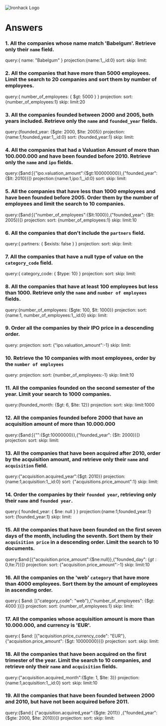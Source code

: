 ![Ironhack Logo](https://i.imgur.com/1QgrNNw.png)

# Answers

### 1. All the companies whose name match 'Babelgum'. Retrieve only their `name` field.

query:{ name: "Babelgum" }
projection:{name:1,_id:0}
sort: 
skip: 
limit:

### 2. All the companies that have more than 5000 employees. Limit the search to 20 companies and sort them by **number of employees**.

query:{ number_of_employees: { $gt: 5000 } }
projection:
sort: {number_of_employees:1}
skip: 
limit:20
### 3. All the companies founded between 2000 and 2005, both years included. Retrieve only the `name` and `founded_year` fields.

query:{founded_year: {$gte: 2000, $lte: 2005}}
projection:{name:1,founded_year:1,_id:0}
sort: {founded_year:1}
skip: 
limit:
### 4. All the companies that had a Valuation Amount of more than 100.000.000 and have been founded before 2010. Retrieve only the `name` and `ipo` fields.

query:{$and:[{"ipo.valuation_amount":{$gt:100000000}},{"founded_year": {$lt: 2010}}]}
projection:{name:1,ipo:1,_id:0}
sort: 
skip: 
limit:
### 5. All the companies that have less than 1000 employees and have been founded before 2005. Order them by the number of employees and limit the search to 10 companies.

query:{$and:[{"number_of_employees":{$lt:1000}},{"founded_year": {$lt: 2005}}]}
projection:
sort: {number_of_employees:1}
skip: 
limit:10
### 6. All the companies that don't include the `partners` field.

query:{ partners: { $exists: false } }
projection:
sort: 
skip: 
limit:
### 7. All the companies that have a null type of value on the `category_code` field.

query:{ category_code: { $type: 10} }
projection:
sort: 
skip: 
limit:
### 8. All the companies that have at least 100 employees but less than 1000. Retrieve only the `name` and `number of employees` fields.

query:{number_of_employees: {$gte: 100, $lt: 1000}}
projection:
sort: {name:1, number_of_employees:1,_id:0}
skip: 
limit:
### 9. Order all the companies by their IPO price in a descending order.

query:
projection:
sort: {"ipo.valuation_amount":-1}
skip: 
limit:
### 10. Retrieve the 10 companies with most employees, order by the `number of employees`

query:
projection:
sort: {number_of_employees:-1}
skip: 
limit:10
### 11. All the companies founded on the second semester of the year. Limit your search to 1000 companies.

query:{founded_month: {$gt: 6, $lte: 12}}
projection:
sort: 
skip: 
limit:1000
### 12. All the companies founded before 2000 that have an acquisition amount of more than 10.000.000

query:{$and:[{"":{$gt:10000000}},{"founded_year": {$lt: 2000}}]}
projection:
sort: 
skip: 
limit:
### 13. All the companies that have been acquired after 2010, order by the acquisition amount, and retrieve only their `name` and `acquisition` field.

query:{"acquisition.acquired_year":{$gt: 2010}}
projection:{name:1,acquisition:1,_id:0}
sort: {"acquisitions.price_amount":1}
skip: 
limit:
### 14. Order the companies by their `founded year`, retrieving only their `name` and `founded year`.

query:{ founded_year: { $ne: null } }
projection:{name:1,founded_year:1}
sort: {founded_year:1}
skip: 
limit:
### 15. All the companies that have been founded on the first seven days of the month, including the seventh. Sort them by their `acquisition price` in a descending order. Limit the search to 10 documents.

query:$and:[{"acquisition.price_amount":{$ne:null}},{"founded_day": {$gt: 0,$lte:7}}]}
projection:
sort: {"acquisition.price_amount":-1}
skip: 
limit:10
### 16. All the companies on the 'web' `category` that have more than 4000 employees. Sort them by the amount of employees in ascending order.

query:{ $and: [{"category_code": "web"},{"number_of_employees": {$gt: 4000 }}]}
projection:
sort: {number_of_employees:1}
skip: 
limit:
### 17. All the companies whose acquisition amount is more than 10.000.000, and currency is 'EUR'.

query:{ $and: [{"acquisition.price_currency_code": "EUR"}, {"acquisition.price_amount": {$gt: 10000000}}]}
projection:
sort: 
skip: 
limit:
### 18. All the companies that have been acquired on the first trimester of the year. Limit the search to 10 companies, and retrieve only their `name` and `acquisition` fields.

query:{"acquisition.acquired_month":{$gte: 1, $lte: 3}}
projection:{name:1,acquisition:1,_id:0}
sort: 
skip: 
limit:10
### 19. All the companies that have been founded between 2000 and 2010, but have not been acquired before 2011.

query:{$and:[ {"acquisition.acquired_year":{$gte: 2011}} ,{"founded_year": {$gte: 2000, $lte: 2010}}]}
projection:
sort: 
skip: 
limit:
